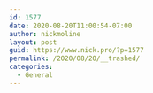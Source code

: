 ```yaml
---
id: 1577
date: 2020-08-20T11:00:54-07:00
author: nickmoline
layout: post
guid: https://www.nick.pro/?p=1577
permalink: /2020/08/20/__trashed/
categories:
  - General
---
```

